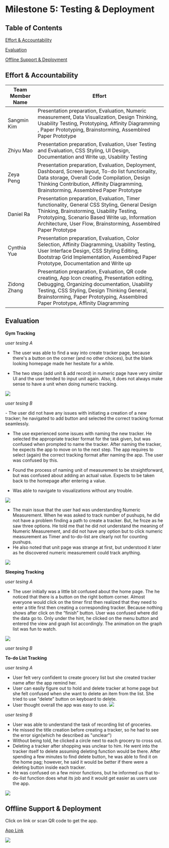 # Milestone 5: Testing & Deployment

## Table of Contents
[Effort & Accountability](#effort)

<div class=‘page-break’></div>

[Evaluation](#evaluation)

<div class=‘page-break’></div>

[Offline Support & Deployment](#offline)

<div class=‘page-break’></div>





<a name="effort"></a>

## Effort & Accountability


| Team Member Name  | Effort |
| ------------- | ------------- |
| Sangmin Kim | Presentation preparation, Evaluation, Numeric measurement, Data Visualization, Design Thinking, Usability Testing, Prototyping, Affinity Diagramming  , Paper Prototyping, Brainstorming, Assemblred Paper Prototype  |
| Zhiyu Mao  | Presentation preparation, Evaluation, User Testing and Evaluation, CSS Styling, UI Design, Documentation and Write up, Usability Testing|
| Zeya Peng  | Presentation preparation, Evaluation, Deployment, Dashboard, Screen layout, To-do list functionality, Data storage, Overall Code Compilation, Design Thinking Contribution, Affinity Diagramming, Brainstorming, Assemblred Paper Prototype  |
| Daniel Ra  | Presentation preparation, Evaluation, Timer functionality, General CSS Styling, General Design Thinking, Brainstorming, Usability Testing, Prototyping, Scenario Based Write up, Information Architecture, User Flow, Brainstorming, Assemblred Paper Prototype |
| Cynthia Yue  | Presentation preparation, Evaluation, Color Selection, Affinity Diagramming, Usability Testing, User Interface Design, CSS Styling Editing, Bootstrap Grid Implementation, Assemblred Paper Prototype, Documentation and Write up   |
| Zidong Zhang  | Presentation preparation, Evaluation, QR code creating, App Icon creating, Presentation editing, Debugging, Organizing documentation, Usability Testing, CSS Styling, Design Thinking General, Brainstorming, Paper Prototyping, Assemblred Paper Prototype, Affinity Diagramming  |

<a name="evaluation"></a>

## Evaluation

**Gym Tracking** 
<div class=‘page-break’></div>

*user tesing A*
<div class=‘page-break’></div>

- The user was able to find a way into create tracker page, because there's a button on the corner (and no other choices), but the blank looking homepage made her hesitate for a while. 

- The two steps (add unit & add record) in numeric page have very similar UI and the user tended to input unit again. Also, it does not always make sense to have a unit when doing numeric tracking. 

![](https://github.coecis.cornell.edu/info4340-fa2018/jack-and-coke-project/blob/master/documents/milestone5-deployment/evaluation/numeric.png)

*user tesing B*
<div class=‘page-break’></div>
- The user did not have any issues with initiating a creation of a new tracker; he navigated to add button and selected the correct tracking format seamlessly. 

- The use experienced some issues with naming the new tracker. He selected the appropriate tracker format for the task given, but was confused when prompted to name the tracker. After naming the tracker, he expects the app to move on to the next step. The app requires to select (again) the correct tracking format after naming the app. The user was confused by this. 

- Found the process of naming unit of measurement to be straightforward, but was confused about adding an actual value. Expects to be taken back to the homepage after entering a value. 

- Was able to navigate to visualizations without any trouble. 

![](https://github.coecis.cornell.edu/info4340-fa2018/jack-and-coke-project/blob/master/documents/milestone5-deployment/evaluation/gym.JPG)

- The main issue that the user had was understanding Numeric Measurement. When he was asked to track number of pushups, he did not have a problem finding a path to create a tracker. But, he froze as he saw three options. He told me that he did not understand the meaning of Numeric Measurement, and did not have any option but to click numeric measurement as Timer and to-do-list are clearly not for counting pushups.
- He also noted that unit page was strange at first, but understood it later as he discovered numeric measurement could track anything. 

![](https://github.coecis.cornell.edu/info4340-fa2018/jack-and-coke-project/blob/master/documents/milestone5-deployment/evaluation/Gym(Chris).jpg)

**Sleeping Tracking** 
<div class=‘page-break’></div>

*user tesing A*
<div class=‘page-break’></div>

- The user initially was a little bit confused about the home page. The he noticed that there is a button on the right bottom corner.
Almost everyone would click on the timer first then realized that they need to enter a title first then creating a corresponding tracker.
Because nothing shows after click on the “finish” button. User was confused where did the data go to. Only under the hint, he clicked on the menu button and entered the view and graph list accordingly.
The animation on the graph list was fun to watch.

![](https://github.coecis.cornell.edu/info4340-fa2018/jack-and-coke-project/blob/master/documents/milestone5-deployment/evaluation/sleep-timer.jpg)

*user tesing B*
<div class=‘page-break’></div>



**To-do List Tracking** 
<div class=‘page-break’></div>

*user tesing A*
<div class=‘page-break’></div>

- User felt very confident to create grocery list but she created tracker name after the app remind her.
- User can easily figure out to hold and delete tracker at home page but she felt confused when she want to delete an item from the list. She tried to use "delete" button on keyboard to delete.
- User thought overall the app was easy to use.
![](https://github.coecis.cornell.edu/info4340-fa2018/jack-and-coke-project/blob/master/documents/milestone5-deployment/evaluation/todo.jpg)

*user tesing B*
<div class=‘page-break’></div>

- User was able to understand the task of recording list of groceries.
- He missed the title creation before creating a tracker, so he had to see the error sign(which he described as "unclear")
- Without being told, he clicked a circle next to each grocery to cross out.
- Deleting a tracker after shopping was unclear to him. He went into the tracker itself to delete assuming deleting function would be there. After spending a few minutes to find delete button, he was able to find it on the home pag; however, he said it would be better if there were a deleting button inside each tracker.
- He was confused on a few minor functions, but he informed us that to-do-list function does what its job and it would get easier as users use the app.

![](https://github.coecis.cornell.edu/info4340-fa2018/jack-and-coke-project/blob/master/documents/milestone5-deployment/evaluation/todo(Matt).jpg)


<a name="offline"></a>

## Offline Support & Deployment

Click on link or scan QR code to get the app.

<div class=‘page-break’></div>

[App Link](http://jackandcoke.herokuapp.com)

![](https://github.coecis.cornell.edu/info4340-fa2018/jack-and-coke-project/blob/master/documents/milestone5-deployment/frame.png)

